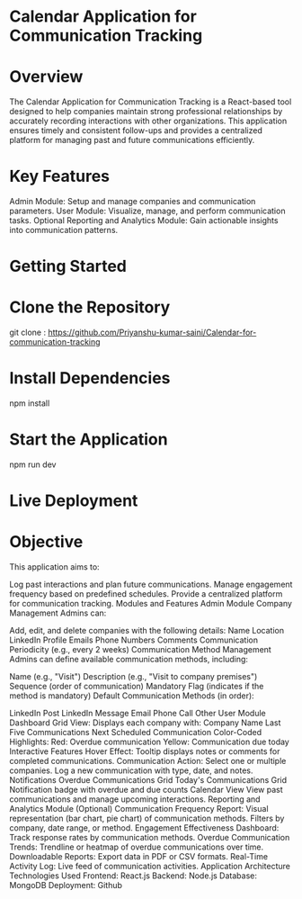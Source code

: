 # Calendar Application for Communication Tracking
# Overview
The Calendar Application for Communication Tracking is a React-based tool designed to help companies maintain strong professional relationships by accurately recording interactions with other organizations. This application ensures timely and consistent follow-ups and provides a centralized platform for managing past and future communications efficiently.

# Key Features
Admin Module: Setup and manage companies and communication parameters.
User Module: Visualize, manage, and perform communication tasks.
Optional Reporting and Analytics Module: Gain actionable insights into communication patterns.
# Getting Started
# Clone the Repository
git clone : https://github.com/Priyanshu-kumar-saini/Calendar-for-communication-tracking
# Install Dependencies
npm install
# Start the Application
npm run dev
# Live Deployment


# Objective
This application aims to:

Log past interactions and plan future communications.
Manage engagement frequency based on predefined schedules.
Provide a centralized platform for communication tracking.
Modules and Features
Admin Module
Company Management
Admins can:

Add, edit, and delete companies with the following details:
Name
Location
LinkedIn Profile
Emails
Phone Numbers
Comments
Communication Periodicity (e.g., every 2 weeks)
Communication Method Management
Admins can define available communication methods, including:

Name (e.g., "Visit")
Description (e.g., "Visit to company premises")
Sequence (order of communication)
Mandatory Flag (indicates if the method is mandatory)
Default Communication Methods (in order):

LinkedIn Post
LinkedIn Message
Email
Phone Call
Other
User Module
Dashboard
Grid View: Displays each company with:
Company Name
Last Five Communications
Next Scheduled Communication
Color-Coded Highlights:
Red: Overdue communication
Yellow: Communication due today
Interactive Features
Hover Effect: Tooltip displays notes or comments for completed communications.
Communication Action:
Select one or multiple companies.
Log a new communication with type, date, and notes.
Notifications
Overdue Communications Grid
Today's Communications Grid
Notification badge with overdue and due counts
Calendar View
View past communications and manage upcoming interactions.
Reporting and Analytics Module (Optional)
Communication Frequency Report:
Visual representation (bar chart, pie chart) of communication methods.
Filters by company, date range, or method.
Engagement Effectiveness Dashboard:
Track response rates by communication methods.
Overdue Communication Trends:
Trendline or heatmap of overdue communications over time.
Downloadable Reports: Export data in PDF or CSV formats.
Real-Time Activity Log: Live feed of communication activities.
Application Architecture
Technologies Used
Frontend: React.js
Backend: Node.js
Database: MongoDB
Deployment: Github
